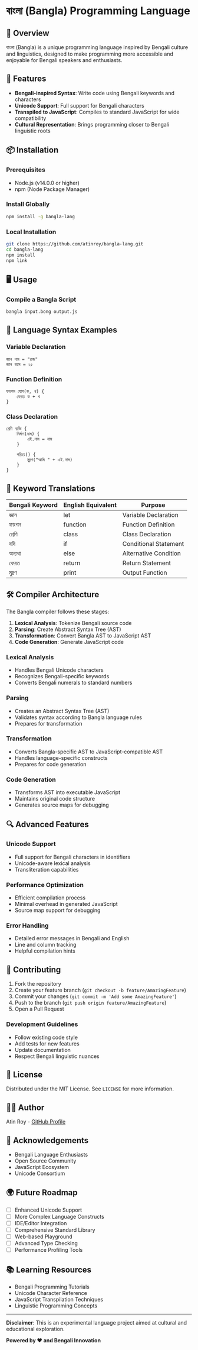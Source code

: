 # বাংলা (Bangla) Programming Language

## 🌟 Overview

বাংলা (Bangla) is a unique programming language inspired by Bengali culture and linguistics, designed to make programming more accessible and enjoyable for Bengali speakers and enthusiasts.

## 🚀 Features

- **Bengali-inspired Syntax**: Write code using Bengali keywords and characters
- **Unicode Support**: Full support for Bengali characters
- **Transpiled to JavaScript**: Compiles to standard JavaScript for wide compatibility
- **Cultural Representation**: Brings programming closer to Bengali linguistic roots

## 📦 Installation

### Prerequisites
- Node.js (v14.0.0 or higher)
- npm (Node Package Manager)

### Install Globally
```bash
npm install -g bangla-lang
```

### Local Installation
```bash
git clone https://github.com/atinroy/bangla-lang.git
cd bangla-lang
npm install
npm link
```

## 🖥️ Usage

### Compile a Bangla Script
```bash
bangla input.bong output.js
```

## 📝 Language Syntax Examples

### Variable Declaration
```bangla
জ্ঞান নাম = "রাজ"
জ্ঞান বয়স = ২৫
```

### Function Definition
```bangla
ফাংশন যোগ(ক, খ) {
    ফেরত ক + খ
}
```

### Class Declaration
```bangla
শ্রেণি ব্যক্তি {
    নির্মাণ(নাম) {
        এই.নাম = নাম
    }

    পরিচয়() {
        মুদ্রণ("আমি " + এই.নাম)
    }
}
```

## 🌈 Keyword Translations

| Bengali Keyword | English Equivalent | Purpose |
|----------------|-------------------|---------|
| জ্ঞান | let | Variable Declaration |
| ফাংশন | function | Function Definition |
| শ্রেণি | class | Class Declaration |
| যদি | if | Conditional Statement |
| অন্যথা | else | Alternative Condition |
| ফেরত | return | Return Statement |
| মুদ্রণ | print | Output Function |

## 🛠️ Compiler Architecture

The Bangla compiler follows these stages:
1. **Lexical Analysis**: Tokenize Bengali source code
2. **Parsing**: Create Abstract Syntax Tree (AST)
3. **Transformation**: Convert Bangla AST to JavaScript AST
4. **Code Generation**: Generate JavaScript code

### Lexical Analysis
- Handles Bengali Unicode characters
- Recognizes Bengali-specific keywords
- Converts Bengali numerals to standard numbers

### Parsing
- Creates an Abstract Syntax Tree (AST)
- Validates syntax according to Bangla language rules
- Prepares for transformation

### Transformation
- Converts Bangla-specific AST to JavaScript-compatible AST
- Handles language-specific constructs
- Prepares for code generation

### Code Generation
- Transforms AST into executable JavaScript
- Maintains original code structure
- Generates source maps for debugging

## 🔍 Advanced Features

### Unicode Support
- Full support for Bengali characters in identifiers
- Unicode-aware lexical analysis
- Transliteration capabilities

### Performance Optimization
- Efficient compilation process
- Minimal overhead in generated JavaScript
- Source map support for debugging

### Error Handling
- Detailed error messages in Bengali and English
- Line and column tracking
- Helpful compilation hints

## 🤝 Contributing

1. Fork the repository
2. Create your feature branch (`git checkout -b feature/AmazingFeature`)
3. Commit your changes (`git commit -m 'Add some AmazingFeature'`)
4. Push to the branch (`git push origin feature/AmazingFeature`)
5. Open a Pull Request

### Development Guidelines
- Follow existing code style
- Add tests for new features
- Update documentation
- Respect Bengali linguistic nuances

## 📄 License

Distributed under the MIT License. See `LICENSE` for more information.

## 👨‍💻 Author

Atin Roy - [GitHub Profile](https://github.com/atinr4)

## 🙏 Acknowledgements

- Bengali Language Enthusiasts
- Open Source Community
- JavaScript Ecosystem
- Unicode Consortium

## 🌍 Future Roadmap

- [ ] Enhanced Unicode Support
- [ ] More Complex Language Constructs
- [ ] IDE/Editor Integration
- [ ] Comprehensive Standard Library
- [ ] Web-based Playground
- [ ] Advanced Type Checking
- [ ] Performance Profiling Tools

## 📚 Learning Resources

- Bengali Programming Tutorials
- Unicode Character Reference
- JavaScript Transpilation Techniques
- Linguistic Programming Concepts

---

**Disclaimer**: This is an experimental language project aimed at cultural and educational exploration.

**Powered by ❤️ and Bengali Innovation**
